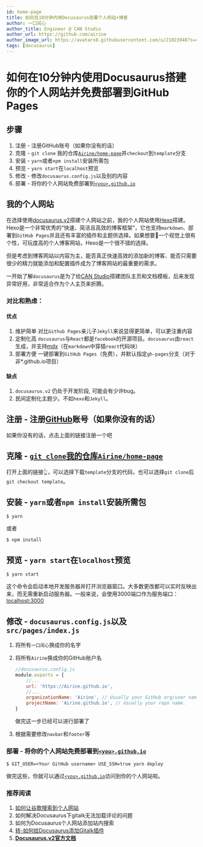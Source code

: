 ```yaml
---
id: home-page
title: 如何在10分钟内用Docusaurus部署个人网站+博客
author: 一口闰心
author_title: Engineer @ CAN Studio
author_url: https://github.com/airine
author_image_url: https://avatars0.githubusercontent.com/u/21023948?s=400&u=e58fbc5dd11690f1bfa846950fd988017a24de81&v=4
tags: [docusaurus]
---
```


# 如何在10分钟内使用Docusaurus搭建你的个人网站并免费部署到GitHub Pages

## 步骤

1. 注册 - 注册GitHub账号（如果你没有的话）
2. 克隆 - `git clone` 我的仓库[`Airine/home-page`](https://github.com/airine/home-page)并`checkout`到`template`分支
3. 安装 - `yarn`或者`npm install`安装所需包
4. 预览 - `yarn start`在`localhost`预览
5. 修改 - 修改`docusaurus.config.js`以及别的内容
6. 部署 - 将你的个人网站免费部署到[`<you>.github.io`](https://blog.aaron-xin.tech/)

<!--truncate-->

## 我的个人网站

在选择使用[docusaurus.v2](https://v2.docusaurus.io/)搭建个人网站之前，我的个人网站使用[Hexo](https://hexo.io/)搭建。Hexo是一个非常优秀的“快速、简洁且高效的博客框架”，它也支持`markdown`、部署到`GitHub Pages`并且还有丰富的插件和主题供选择。如果想要一个视觉上很有个性，可玩度高的个人博客网站，Hexo是一个很不错的选择。

但是考虑到博客网站以内容为主，能否真正快速高效的添加新的博客、能否只需要很少的精力就能添加和配置插件成为了博客网站的最重要的需求。

一开始了解`docusaurus`是为了给[CAN Studio](https://github.com/SUSTech-CANStudio/SUSTech-CANStudio.github.io)搭建团队主页和文档模板，后来发现异常好用，非常适合作为个人主页来折腾。

### 对比和熟虑：

#### 优点
1. 维护简单
    对比`Github Pages`亲儿子`Jekyll`来说显得更简单，可以更注重内容
2. 定制化高
    `docusaurus`与`React`都是`facebook`的开源项目。`docusaurus`由`react`生成，并支持[mdx](https://mdxjs.com)（在`markdown`中穿插`react`代码块）
3. 部署方便
    一键部署到`GitHub Pages`（免费），并默认指定`gh-pages`分支（对于非*.github.io项目）

#### 缺点
1. `docusaurus.v2` 仍处于开发阶段, 可能会有少许bug。
2. 民间定制化主题少。不如`hexo`和`Jekyll`。

## 注册 - 注册[GitHub](https://github.com/join)账号（如果你没有的话）

如果你没有的话，点击上面的链接注册一个吧

## 克隆 - [`git clone`我的仓库`Airine/home-page`](https://github.com/airine/home-page)

打开上面的链接👆，可以选择下载`template`分支的代码，也可以选择`git clone`后`git checkout template`。


## 安装 - `yarn`或者`npm install`安装所需包

```shell
$ yarn
```
或者
```shell
$ npm install
```

## 预览 - `yarn start`在`localhost`预览

```shell
$ yarn start
```

这个命令会启动本地开发服务器并打开浏览器窗口。大多数更改都可以实时反映出来，而无需重新启动服务器。一般来说，会使用3000端口作为服务端口：[localhost:3000](http://localhost:3000)

## 修改 - `docusaurus.config.js`以及`src/pages/index.js`

1. 将所有`一口闰心`换成你的名字

2. 将所有`Airine`换成你的GitHub账户名

    ```javascript
    //docusaurus.config.js
    module.exports = {
        //...
        url: 'https://Airine.github.io',
        //...
        organizationName: 'Airine', // Usually your GitHub org/user name.
        projectName: 'Airine.github.io', // Usually your repo name.
    }
    ```

    做完这一步已经可以进行部署了

3. 根据需要修改`navbar`和`footer`等

### 部署 - 将你的个人网站免费部署到[`<you>.github.io`](https://blog.aaron-xin.tech/)

```shell
$ GIT_USER=<Your GitHub username> USE_SSH=true yarn deploy
```

做完这些，你就可以通过[`<you>.github.io`](https://blog.aaron-xin.tech/)访问到你的个人网站啦。

### 推荐阅读

1. [如何让谷歌搜索到个人网站](/blog/google-search)
2. 如何解决Docusaurus下gitalk无法加载评论的问题
3. 如何为Docusaurus个人网站添加站内搜索
4. [转-如何给Docusaurus添加Gitalk插件](/blog/gitalk)
5. [**Docusaurus.v2官方文档**](https://v2.docusaurus.io/)